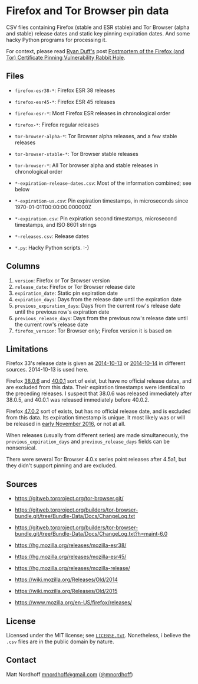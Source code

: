 # Firefox and Tor Browser pin data

CSV files containing Firefox (stable and ESR stable) and Tor Browser (alpha and stable) release dates and static key
pinning expiration dates. And some hacky Python programs for processing it.

For context, please read [Ryan Duff's][6] post [Postmortem of the Firefox (and Tor) Certificate Pinning Vulnerability Rabbit Hole][7].

## Files

* `firefox-esr38-*`: Firefox ESR 38 releases
* `firefox-esr45-*`: Firefox ESR 45 releases
* `firefox-esr-*`: Most Firefox ESR releases in chronological order
* `firefox-*`: Firefox regular releases
* `tor-browser-alpha-*`: Tor Browser alpha releases, and a few stable releases
* `tor-browser-stable-*`: Tor Browser stable releases
* `tor-browser-*`: All Tor browser alpha and stable releases in chronological order

* `*-expiration-release-dates.csv`: Most of the information combined; see below
* `*-expiration-us.csv`: Pin expiration timestamps, in microseconds since 1970-01-01T00:00:00.000000Z
* `*-expiration.csv`: Pin expiration second timestamps, microsecond timestamps, and ISO 8601 strings
* `*-releases.csv`: Release dates

* `*.py`: Hacky Python scripts. :-)

## Columns

1. `version`: Firefox or Tor Browser version
2. `release_date`: Firefox or Tor Browser release date
3. `expiration_date`: Static pin expiration date
4. `expiration_days`: Days from the release date until the expiration date
5. `previous_expiration_days`: Days from the current row's release date until the previous row's expiration date
6. `previous_release_days`: Days from the previous row's release date until the current row's release date
7. `firefox_version`: Tor Browser only; Firefox version it is based on

## Limitations

Firefox 33's release date is given as [2014-10-13][4] or [2014-10-14][5] in different sources. 2014-10-13 is used here.

Firefox [38.0.6][1] and [40.0.1][2] sort of exist, but have no official release dates, and are excluded from this data.
Their expiration timestamps were identical to the preceding releases.
I suspect that 38.0.6 was released immediately after 38.0.5, and 40.0.1 was released immediately before 40.0.2.

Firefox [47.0.2][9] sort of exists, but has no official release date, and is excluded from this data.
Its expiration timestamp is unique.
It most likely was or will be released in [early November 2016][10], or not at all.

When releases (usually from different series) are made simultaneously, the `previous_expiration_days` and `previous_release_days` fields can be nonsensical.

There were several Tor Browser 4.0.x series point releases after 4.5a1, but they didn't support pinning and are excluded.

## Sources

* https://gitweb.torproject.org/tor-browser.git/
* https://gitweb.torproject.org/builders/tor-browser-bundle.git/tree/Bundle-Data/Docs/ChangeLog.txt
* https://gitweb.torproject.org/builders/tor-browser-bundle.git/tree/Bundle-Data/Docs/ChangeLog.txt?h=maint-6.0

* https://hg.mozilla.org/releases/mozilla-esr38/
* https://hg.mozilla.org/releases/mozilla-esr45/
* https://hg.mozilla.org/releases/mozilla-release/

* https://wiki.mozilla.org/Releases/Old/2014
* https://wiki.mozilla.org/Releases/Old/2015

* https://www.mozilla.org/en-US/firefox/releases/

## License

Licensed under the MIT license; see [`LICENSE.txt`][8]. Nonetheless, i believe the `.csv` files are in the public domain by nature.

## Contact

Matt Nordhoff <mnordhoff@gmail.com> ([@mnordhoff][3])

[1]: https://wiki.mozilla.org/Releases/Firefox_38.0.6/BuildNotes
[2]: https://wiki.mozilla.org/Releases/Firefox_40.0.1/BuildNotes
[3]: https://twitter.com/mnordhoff
[4]: https://www.mozilla.org/en-US/firefox/33.0/releasenotes/
[5]: https://wiki.mozilla.org/Releases/Old/2014
[6]: https://twitter.com/flyryan
[7]: https://medium.com/@flyryan/postmortem-of-the-firefox-and-tor-certificate-pinning-vulnerability-rabbit-hole-bd507c1403b4
[8]: LICENSE.txt
[9]: https://bugzilla.mozilla.org/show_bug.cgi?id=1313434
[10]: https://wiki.mozilla.org/Firefox/Channels/Meetings/2016-11-01#Schedule_Update
